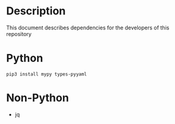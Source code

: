 # Description
This document describes dependencies for the developers of this repository

# Python
```
pip3 install mypy types-pyyaml
```

# Non-Python
- jq
